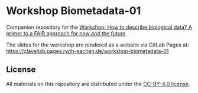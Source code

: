 # Workshop Biometadata-01

Companion repository for the [Workshop: How to describe biological data? A primer to a FAIR approach for now and the future](https://biometadata-01.sciencesconf.org/).

The slides for the workshop are rendered as a website via GitLab Pages at: <https://clavellab.pages.rwth-aachen.de/workshop-biometadata-01>

## License

All materials on this repository are distributed under the [CC-BY-4.0 license](LICENSE).
